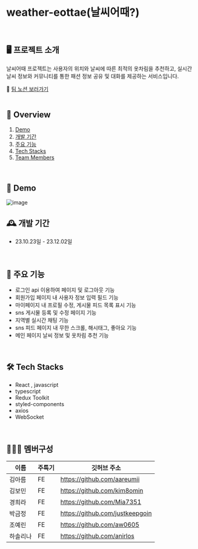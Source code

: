 # weather-eottae(날씨어때?)
<br>


## 🖥️ 프로젝트 소개
날씨어때 프로젝트는 사용자의 위치와 날씨에 따른 최적의 옷차림을 추천하고, 실시간 날씨 정보와 커뮤니티를 통한 패션 정보 공유 및 대화를 제공하는 서비스입니다.

🔗 [팀 노션 보러가기]([https://sixth-cello-c4d.notion.site/59924a21896e49f1937c1f5b4c6bd6fb?pvs=4])  
<br>

## 📜 Overview 
1. [Demo](#id-section1)
2. [개발 기간](#id-section2)
3. [주요 기능](#id-section4)
4. [Tech Stacks](#id-section5)
5. [Team Members](#id-section6)

<br>

<div id='id-section1'/>

## 📀 Demo
![image](https://github.com/anirlos/weather-eottae/assets/130023446/58804b9a-b012-4833-ba0d-b143b9b3fb7b)
<br>

<div id='id-section2'/>
  
## 🕰️ 개발 기간
* 23.10.23일 - 23.12.02일




<br>
<div id='id-section4'/>
  
## 📌 주요 기능
 - 로그인 api 이용하여 페이지 및 로그아웃 기능
 - 회원가입 페이지 내 사용자 정보 입력 필드 기능
 - 마이페이지 내 프로필 수정, 게시물 피드 목록 표시 기능
 - sns 게시물 등록 및 수정 페이지 기능
 - 지역별 실시간 채팅 기능
 - sns 피드 페이지 내 무한 스크롤, 해시태그, 좋아요 기능
 - 메인 페이지 날씨 정보 및 옷차림 추천 기능

<br>

<div id='id-section5'/>

## 🛠 Tech Stacks

- React , javascript
- typescript
- Redux Toolkit
- styled-components
- axios
- WebSocket

<br>




<div id='id-section6'/>

## 🧑‍🤝‍🧑 멤버구성


|이름|주특기|깃허브 주소|
|---|---|---|
|김아름|FE|<https://github.com/aareumii>|
|김보민|FE|<https://github.com/kim8omin>|
|경희라|FE|<https://github.com/Mia7351>|
|박금정|FE|<https://github.com/justkeepgoin>|
|조예린|FE|<https://github.com/aw0605>|
|하솔리나|FE|<https://github.com/anirlos>|
